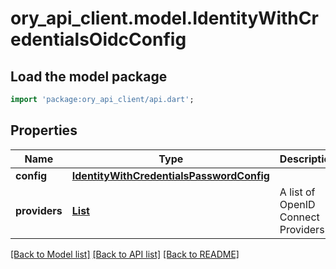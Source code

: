 # ory_api_client.model.IdentityWithCredentialsOidcConfig

## Load the model package
```dart
import 'package:ory_api_client/api.dart';
```

## Properties
Name | Type | Description | Notes
------------ | ------------- | ------------- | -------------
**config** | [**IdentityWithCredentialsPasswordConfig**](IdentityWithCredentialsPasswordConfig.md) |  | [optional] 
**providers** | [**List<IdentityWithCredentialsOidcConfigProvider>**](IdentityWithCredentialsOidcConfigProvider.md) | A list of OpenID Connect Providers | [optional] [default to const []]

[[Back to Model list]](../README.md#documentation-for-models) [[Back to API list]](../README.md#documentation-for-api-endpoints) [[Back to README]](../README.md)


